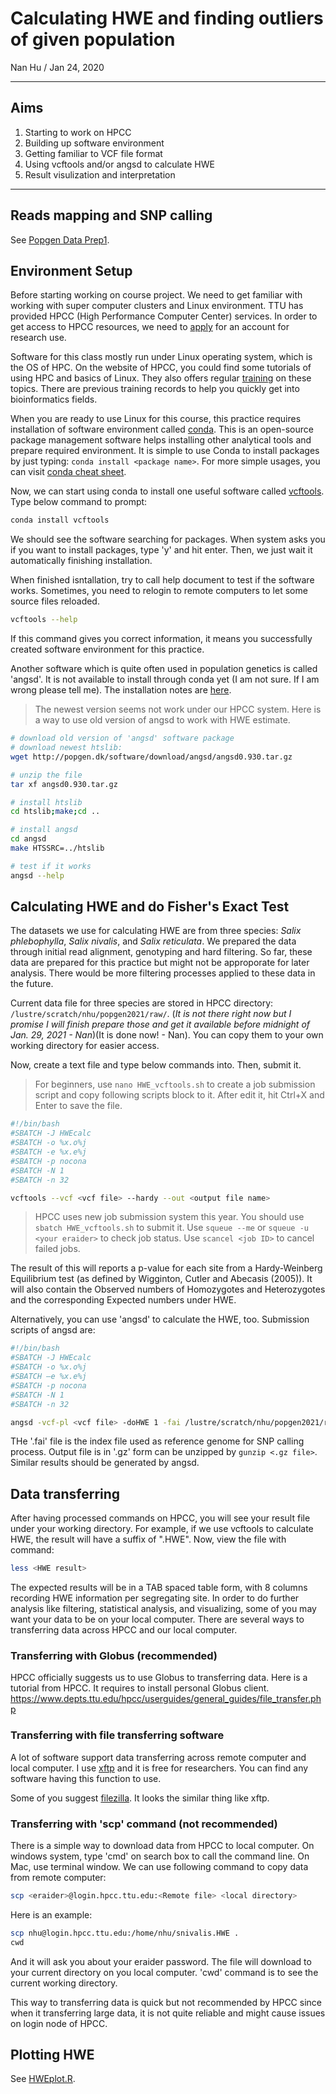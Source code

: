# Calculating HWE and finding outliers of given population
Nan Hu / Jan 24, 2020

---
## Aims
1. Starting to work on HPCC
2. Building up software environment
3. Getting familiar to VCF file format
4. Using vcftools and/or angsd to calculate HWE
5. Result visulization and interpretation 
---
## Reads mapping and SNP calling
See [Popgen Data Prep1](https://github.com/gudusanjiao/popgen2021/blob/main/Population%20Genetics%20Data%20Analysis%201.pptx).

## Environment Setup
Before starting working on course project. We need to get familiar with working with super computer clusters and Linux environment. TTU has provided HPCC (High Performance Computer Center) services. In order to get access to HPCC resources, we need to [apply](https://www.depts.ttu.edu/hpcc/accounts/studentrequest.php) for an account for research use. 

Software for this class mostly run under Linux operating system, which is the OS of HPC. On the website of HPCC, you could find some tutorials of using HPC and basics of Linux. They also offers regular [training](https://www.depts.ttu.edu/hpcc/about/training.php) on these topics. There are previous training records to help you quickly get into  bioinformatics fields.

When you are ready to use Linux for this course, this practice requires installation of software environment called [conda](https://docs.conda.io/projects/conda/en/latest/user-guide/install/index.html). This is an open-source package management software helps installing other analytical tools and prepare required environment. It is simple to use Conda to install packages by just typing: ```conda install <package name>```. For more simple usages, you can visit [conda cheat sheet](https://docs.conda.io/projects/conda/en/latest/user-guide/cheatsheet.html).

Now, we can start using conda to install one useful software called [vcftools](http://vcftools.sourceforge.net/). Type below command to prompt:
```bash
conda install vcftools
```
We should see the software searching for packages. When system asks you if you want to install packages, type 'y' and hit enter. Then, we just wait it automatically finishing installation.

When finished isntallation, try to call help document to test if the software works. Sometimes, you need to relogin to remote computers to let some source files reloaded.
```bash
vcftools --help
```
If this command gives you correct information, it means you successfully created software environment for this practice.

Another software which is quite often used in population genetics is called 'angsd'. It is not available to install through conda yet (I am not sure. If I am wrong please tell me). The installation notes are [here](https://github.com/ANGSD/angsd/blob/master/README.md).

> The newest version seems not work under our HPCC system. Here is a way to use old version of angsd to work with HWE estimate.
```bash
# download old version of 'angsd' software package
# download newest htslib:
wget http://popgen.dk/software/download/angsd/angsd0.930.tar.gz

# unzip the file
tar xf angsd0.930.tar.gz

# install htslib
cd htslib;make;cd ..

# install angsd
cd angsd
make HTSSRC=../htslib

# test if it works
angsd --help
```

## Calculating HWE and do Fisher's Exact Test
The datasets we use for calculating HWE are from three species: *Salix phlebophylla*, *Salix nivalis*, and *Salix reticulata*. We prepared the data through initial read alignment, genotyping and hard filtering. So far, these data are prepared for this practice but might not be approporate for later analysis. There would be more filtering processes applied to these data in the future.

Current data file for three species are stored in HPCC directory: ```/lustre/scratch/nhu/popgen2021/raw/```. (*It is not there right now but I promise I will finish prepare those and get it available before midnight of Jan. 29, 2021 - Nan*)(It is done now! - Nan). You can copy them to your own working directory for easier access.

Now, create a text file and type below commands into. Then, submit it.
> For beginners, use `nano HWE_vcftools.sh` to create a job submission script and copy following scripts block to it. After edit it, hit Ctrl+X and Enter to save the file.
```bash
#!/bin/bash
#SBATCH -J HWEcalc
#SBATCH -o %x.o%j
#SBATCH -e %x.e%j
#SBATCH -p nocona
#SBATCH -N 1
#SBATCH -n 32

vcftools --vcf <vcf file> --hardy --out <output file name>
```
> HPCC uses new job submission system this year. You should use `sbatch HWE_vcftools.sh` to submit it. Use `squeue --me` or `squeue -u <your eraider>` to check job status. Use `scancel <job ID>` to cancel failed jobs.

The result of this will reports a p-value for each site from a Hardy-Weinberg Equilibrium test (as defined by Wigginton, Cutler and Abecasis (2005)). It will also contain the Observed numbers of Homozygotes and Heterozygotes and the corresponding Expected numbers under HWE.

Alternatively, you can use 'angsd' to calculate the HWE, too. Submission scripts of angsd are:
```bash
#!/bin/bash
#SBATCH -J HWEcalc
#SBATCH -o %x.o%j
#SBATCH –e %x.e%j
#SBATCH -p nocona
#SBATCH -N 1
#SBATCH -n 32

angsd -vcf-pl <vcf file> -doHWE 1 -fai /lustre/scratch/nhu/popgen2021/raw/ref/Salix_purpurea_var_94006.mainGenome.fasta.fai -nInd 44 -out <output file name>
```
THe '.fai' file is the index file used as reference genome for SNP calling process. Output file is in '.gz' form can be unzipped by `gunzip <.gz file>`. Similar results should be generated by angsd. 

## Data transferring
After having processed commands on HPCC, you will see your result file under your working directory. For example, if we use vcftools to calculate HWE, the result will have a suffix of ".HWE". Now, view the file with command:
```bash
less <HWE result>
```
The expected results will be in a TAB spaced table form, with 8 columns recording HWE information per segregating site. In order to do further analysis like filtering, statistical analysis, and visualizing, some of you may want your data to be on your local computer. There are several ways to transferring data across HPCC and our local computer. 
### Transferring with Globus (recommended)
HPCC officially suggests us to use Globus to transferring data. Here is a tutorial from HPCC. It requires to install personal Globus client.
https://www.depts.ttu.edu/hpcc/userguides/general_guides/file_transfer.php

### Transferring with file transferring software
A lot of software support data transferring across remote computer and local computer. I use [xftp](https://www.netsarang.com/en/xftp/) and it is free for researchers. You can find any software having this function to use.

Some of you suggest [filezilla](https://filezilla-project.org/). It looks the similar thing like xftp.

### Transferring with 'scp' command (not recommended)
There is a simple way to download data from HPCC to local computer. On windows system, type 'cmd' on search box to call the command line. On Mac, use terminal window. We can use following command to copy data from remote computer:
```bash
scp <eraider>@login.hpcc.ttu.edu:<Remote file> <local directory>
```
Here is an example:
```bash
scp nhu@login.hpcc.ttu.edu:/home/nhu/snivalis.HWE .
cwd
```
And it will ask you about your eraider password. The file will download to your current directory on you local computer. 'cwd' command is to see the current working directory.

This way to transferring data is quick but not recommended by HPCC since when it transferring large data, it is not quite reliable and might cause issues on login node of HPCC.

## Plotting HWE
See [HWEplot.R](https://github.com/gudusanjiao/popgen2021/blob/main/HWEplot.R).
